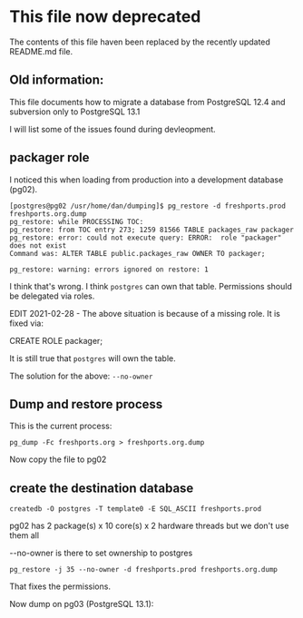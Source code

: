 # This file now deprecated

The contents of this file haven been replaced by the recently updated README.md file.

## Old information:

This file documents how to migrate a database from PostgreSQL 12.4 and subversion only
to PostgreSQL 13.1

I will list some of the issues found during devleopment.

## packager role

I noticed this when loading from production into a development
database (pg02).

```
[postgres@pg02 /usr/home/dan/dumping]$ pg_restore -d freshports.prod freshports.org.dump 
pg_restore: while PROCESSING TOC:
pg_restore: from TOC entry 273; 1259 81566 TABLE packages_raw packager
pg_restore: error: could not execute query: ERROR:  role "packager" does not exist
Command was: ALTER TABLE public.packages_raw OWNER TO packager;

pg_restore: warning: errors ignored on restore: 1
```

I think that's wrong. I think `postgres` can own that table. Permissions
should be delegated via roles.

EDIT 2021-02-28 - The above situation is because of a missing role. It is fixed via:

   CREATE ROLE packager;

It is still true that `postgres` will own the table.

The solution for the above: `--no-owner`


## Dump and restore process

This is the current process:

`pg_dump -Fc freshports.org > freshports.org.dump`

Now copy the file to pg02

## create the destination database

`createdb -O postgres -T template0 -E SQL_ASCII freshports.prod`

pg02 has 2 package(s) x 10 core(s) x 2 hardware threads
but we don't use them all

\--no-owner is there to set ownership to postgres

``pg_restore -j 35 --no-owner -d freshports.prod freshports.org.dump``

That fixes the permissions.

Now dump on pg03 (PostgreSQL 13.1):


